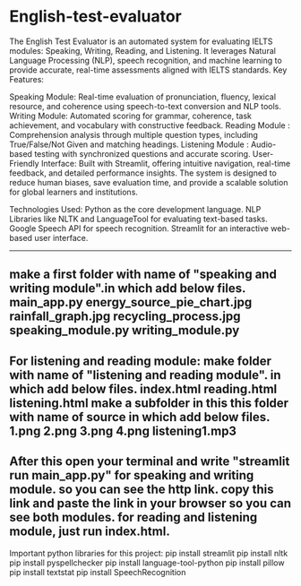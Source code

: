 # English-test-evaluator
The English Test Evaluator is an automated system for evaluating IELTS modules: Speaking, Writing, Reading, and Listening. It leverages Natural Language Processing (NLP), speech recognition, and machine learning to provide accurate, real-time assessments aligned with IELTS standards.
Key Features:

Speaking Module: Real-time evaluation of pronunciation, fluency, lexical resource, and coherence using speech-to-text conversion and NLP tools.
Writing Module: Automated scoring for grammar, coherence, task achievement, and vocabulary with constructive feedback.
Reading Module : Comprehension analysis through multiple question types, including True/False/Not Given and matching headings.
Listening Module : Audio-based testing with synchronized questions and accurate scoring.
User-Friendly Interface: Built with Streamlit, offering intuitive navigation, real-time feedback, and detailed performance insights.
The system is designed to reduce human biases, save evaluation time, and provide a scalable solution for global learners and institutions.

Technologies Used:
Python as the core development language.
NLP Libraries like NLTK and LanguageTool for evaluating text-based tasks.
Google Speech API for speech recognition.
Streamlit for an interactive web-based user interface.

----------------------------------------------------------------------------------------
make a first folder with name of "speaking and writing module".in which add below files.
main_app.py
energy_source_pie_chart.jpg
rainfall_graph.jpg
recycling_process.jpg
speaking_module.py
writing_module.py
---------------------------------------------------------------------------------
For listening and reading module:
make folder with name of "listening and reading module". in which add below files.
index.html
reading.html
listening.html
make a subfolder in this this folder with name of source in which add below files.
1.png
2.png
3.png
4.png
listening1.mp3
---------------------------------------------------------------------------------------------------
After this open your terminal and write "streamlit run main_app.py" for speaking and writing module.
so you can see the http link. copy this link and paste the link in your browser so you can see both modules.
for reading and listening module, just run index.html. 
--------------------------------------------
Important python libraries for this project:
pip install streamlit 
pip install nltk 
pip install pyspellchecker 
pip install language-tool-python 
pip install pillow 
pip install textstat
pip install SpeechRecognition


